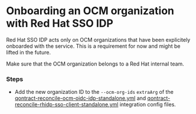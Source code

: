 # Onboarding an OCM organization with Red Hat SSO IDP

Red Hat SSO IDP acts only on OCM organizations that have been explicitely onboarded with the service. This is a requirement for now and might be lifted in the future.

Make sure that the OCM organization belongs to a Red Hat internal team.

### Steps

* Add the new organization ID to the `--ocm-org-ids` `extraArg` of the [qontract-reconcile-ocm-oidc-idp-standalone.yml](data/integrations/qontract-reconcile-ocm-oidc-idp-standalone.yml) and [qontract-reconcile-rhidp-sso-client-standalone.yml](data/integrations/qontract-reconcile-rhidp-sso-client-standalone.yml) integration config files.
